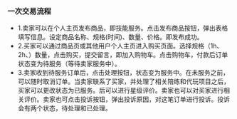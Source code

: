 ### 一次交易流程
- 1.卖家可以在个人主页发布商品，即技能服务。点击发布商品按钮，弹出表格填写信息。设定商品名称、规格(时间)、数量、价格。即发布成功。
- 2.买家可以通过商品页或其他用户个人主页进入购买页面。选择规格（1h、2h、）数量，点击购买，提交留言，即加入购物车。点击购物车，付款后订单状态变为待服务（等待卖家服务中）。
- 3.卖家收到待服务订单后，点击处理按钮，状态变为服务中。在未服务之前，可以随时取消订单。当卖家联系了买家，并处理了相关陪练和代玩项目之后，买家可以更改状态为已服务。后可以进行星级评价。卖家也可以对买家进行相关评价。卖家也可点击投诉按钮，弹出投诉原因，对这笔订单进行投诉。投诉会有两个状态，待处理和已处理。
